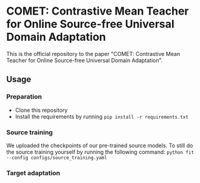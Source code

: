 # COMET: Contrastive Mean Teacher for Online Source-free Universal Domain Adaptation

This is the official repository to the paper "COMET: Contrastive Mean Teacher for Online Source-free Universal Domain Adaptation".

## Usage
### Preparation
- Clone this repository
- Install the requirements by running `pip install -r requirements.txt`

### Source training
We uploaded the checkpoints of our pre-trained source models. To still do the source training yourself by running the following command:
`python fit --config configs/source_training.yaml`

### Target adaptation
